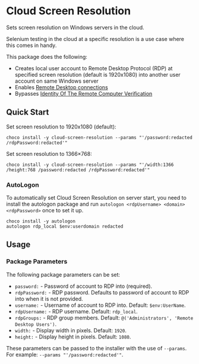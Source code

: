 ﻿# Cloud Screen Resolution

Sets screen resolution on Windows servers in the cloud.

Selenium testing in the cloud at a specific resolution is a use case
where this comes in handy.

This package does the following:

- Creates local user account to Remote Desktop Protocol (RDP) at
  specified screen resolution (default is 1920x1080) into another
  user account on same Windows server
- Enables [Remote Desktop connections](https://technet.microsoft.com/en-us/library/cc722151%28v=ws.10%29.aspx)
- Bypasses [Identity Of The Remote Computer Verification](http://www.mytecbits.com/microsoft/windows/rdp-identity-of-the-remote-computer)

## Quick Start

Set screen resolution to 1920x1080 (default):

```
choco install -y cloud-screen-resolution --params "'/password:redacted /rdpPassword:redacted'"
```

Set screen resolution to 1366×768:

```
choco install -y cloud-screen-resolution --params "'/width:1366 /height:768 /password:redacted /rdpPassword:redacted'"
```

### AutoLogon

To automatically set Cloud Screen Resolution on server start, you need
to install the autologon package and run
`autologon <rdpUsername> <domain> <rdpPassword>` once to set it up.

```
choco install -y autologon
autologon rdp_local $env:userdomain redacted
```

## Usage

### Package Parameters

The following package parameters can be set:

- `password:` - Password of account to RDP into (required).
- `rdpPassword:` - RDP password. Defaults to password of account to RDP
   into when it is not provided.
- `username:` - Username of account to RDP into.
    Default: `$env:UserName`.
- `rdpUsername:` - RDP username. Default: `rdp_local`.
- `rdpGroups:` - RDP group members.
    Default: `@('Administrators', 'Remote Desktop Users')`.
- `width:` - Display width in pixels. Default: `1920`.
- `height:` - Display height in pixels. Default: `1080`.

These parameters can be passed to the installer with the use of
`--params`. For example: `--params "'/password:redacted'"`.
